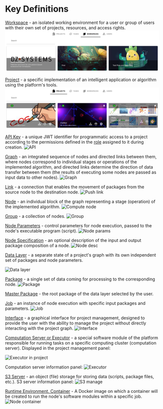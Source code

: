 # Key Definitions

[Workspace](/desc/workspace.md) - an isolated working environment for a user or group of users with their own set of projects, resources, and access rights.
![Workspaces](./images/workspaces.png)

[Project](/desc/project.md) - a specific implementation of an intelligent application or algorithm using the platform's tools.
![Projects](./images/projects.png)  

[API Key](/desc/api_keys.md) - a unique JWT identifier for programmatic access to a project according to the permissions defined in the [role](/desc/project_role.md) assigned to it during creation.
![API](/images/common/api.png)

[Graph](/desc/project.md#graph) - an integrated sequence of nodes and directed links between them, where nodes correspond to individual stages or operations of the implemented algorithm, and directed links determine the direction of data transfer between them (the results of executing some nodes are passed as input data to other nodes).
![Graph](/images/common/graph.png)

[Link](/desc/links.md) - a connection that enables the movement of packages from the source node to the destination node.
![Push link](/images/common/link_push.png)

[Node](/desc/nodes.md) - an individual block of the graph representing a stage (operation) of the implemented algorithm.
![Compute node](/images/common/node_compute.png)

[Group](/desc/nodes.md#group) - a collection of nodes.
![Group](/images/common/group.png)

[Node Parameters](/desc/node_params.md) - control parameters for node execution, passed to the node's executable program (script).
![Node params](/images/common/node_panel_params.png)

[Node Specification](/desc/nodes.md#specification) - an optional description of the input and output package composition of a node.
![Node desc](/images/common/node_panel_spec.png)

[Data Layer](/desc/project.md#data-layers) - a separate state of a project's graph with its own independent set of packages and node parameters.

![Data layer](/images/common/datalayer.png)

[Package](/desc/package.md) - a single set of data coming for processing to the corresponding node.
![Package](/images/common/package.png)

[Master Package](/desc/package.md) - the root package of the data layer selected by the user.

[Job](/desc/job.md) - an instance of node execution with specific input packages and parameters.
![Job](/images/common/job.png)

[Interface](/desc/interface.md) - a graphical interface for project management, designed to provide the user with the ability to manage the project without directly interacting with the project graph.
![Interface](/images/common/interface.png)

[Computation Server or Executor](/desc/executor.md) - a special software module of the platform responsible for running tasks on a specific computing cluster (computation server). Displayed in the project management panel:

![Executor in project](/images/common/executor_project.png)

Computation server information panel:
![Executor](/images/common/executor.png)

[S3 Server](/desc/s3.md) - an object (file) storage for storing data (scripts, package files, etc.). S3 server information panel:
![S3 manage](/images/common/admin_s3_disk.png)

[Runtime Environment. Container](/desc/nodes.md#container) - A Docker image on which a container will be created to run the node's software modules within a specific job.
![Node container](/images/common/node_panel_container.png)